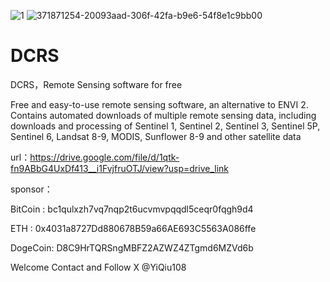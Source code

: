 ![1](https://github.com/user-attachments/assets/d67590a3-ee00-4f7a-ad1a-25089ddf1687)
![371871254-20093aad-306f-42fa-b9e6-54f8e1c9bb00](https://github.com/user-attachments/assets/455c4d83-156d-4384-b1db-f64befe3255c)

# DCRS
DCRS，Remote Sensing software for free


Free and easy-to-use remote sensing software, an alternative to ENVI 2. Contains automated downloads of multiple remote sensing data, including downloads and processing of Sentinel 1, Sentinel 2, Sentinel 3, Sentinel 5P, Sentinel 6, Landsat 8-9, MODIS, Sunflower 8-9 and other satellite data


url：https://drive.google.com/file/d/1qtk-fn9ABbG4UxDf413__i1FvjfruOTJ/view?usp=drive_link

sponsor：

BitCoin : bc1qulxzh7vq7nqp2t6ucvmvpqqdl5ceqr0fqgh9d4

ETH : 0x4031a8727Dd880678B59a66AE693C5563A086ffe

DogeCoin: D8C9HrTQRSngMBFZ2AZWZ4ZTgmd6MZVd6b

Welcome Contact and Follow X @YiQiu108
